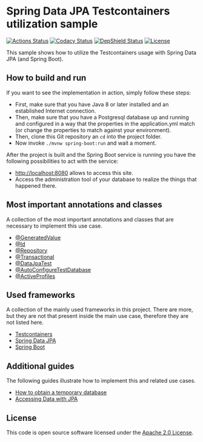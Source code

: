 # Spring Data JPA Testcontainers utilization sample
[![Actions Status](https://github.com/ingogriebsch/sample-spring-data-jpa-testcontainers-utilization/workflows/build/badge.svg)](https://github.com/ingogriebsch/sample-spring-data-jpa-testcontainers-utilization/actions)
[![Codacy Status](https://api.codacy.com/project/badge/Grade/13ae48fb292048f0bf6970f99132f75c)](https://www.codacy.com/app/ingo.griebsch/sample-spring-data-jpa-testcontainers-utilization?utm_source=github.com&utm_medium=referral&utm_content=ingogriebsch/sample-spring-data-jpa-testcontainers-utilization&utm_campaign=Badge_Grade)
[![DepShield Status](https://depshield.sonatype.org/badges/ingogriebsch/sample-spring-data-jpa-testcontainers-utilization/depshield.svg)](https://depshield.github.io)
[![License](http://img.shields.io/:license-apache-blue.svg)](http://www.apache.org/licenses/LICENSE-2.0.html)

This sample shows how to utilize the Testcontainers usage with Spring Data JPA (and Spring Boot).

## How to build and run
If you want to see the implementation in action, simply follow these steps:

*   First, make sure that you have Java 8 or later installed and an established Internet connection.
*   Then, make sure that you have a Postgresql database up and running and configured in a way that the properties in the application.yml match (or change the properties to match against your environment).
*   Then, clone this Git repository an `cd` into the project folder.
*   Now invoke `./mvnw spring-boot:run` and wait a moment.

After the project is built and the Spring Boot service is running you have the following possibilities to act with the service:

*   [http://localhost:8080](http://localhost:8080) allows to access this site.
*   Access the administration tool of your database to realize the things that happened there.

## Most important annotations and classes
A collection of the most important annotations and classes that are necessary to implement this use case. 

*   [@GeneratedValue](https://javaee.github.io/javaee-spec/javadocs/javax/persistence/GeneratedValue.html)
*   [@Id](https://javaee.github.io/javaee-spec/javadocs/javax/persistence/Id.html)
*   [@Repository](https://docs.spring.io/spring-data/commons/docs/2.4.2/api/org/springframework/data/repository/Repository.html)
*   [@Transactional](https://docs.spring.io/spring-framework/docs/5.3.2/javadoc-api/org/springframework/transaction/annotation/Transactional.html)
*   [@DataJpaTest](https://docs.spring.io/spring-boot/docs/2.4.1/api/org/springframework/boot/test/autoconfigure/orm/jpa/DataJpaTest.html)
*   [@AutoConfigureTestDatabase](https://docs.spring.io/spring-boot/docs/2.4.1/api/org/springframework/boot/test/autoconfigure/jdbc/AutoConfigureTestDatabase.html)
*   [@ActiveProfiles](https://docs.spring.io/spring-framework/docs/5.3.2/javadoc-api/org/springframework/test/context/ActiveProfiles.html)

## Used frameworks
A collection of the mainly used frameworks in this project. 
There are more, but they are not that present inside the main use case, therefore they are not listed here.

*   [Testcontainers](https://www.testcontainers.org/modules/databases/)
*   [Spring Data JPA](https://docs.spring.io/spring-data/jpa/docs/2.4.2/reference/html/)
*   [Spring Boot](https://docs.spring.io/spring-boot/docs/2.4.1/reference/htmlsingle/)

## Additional guides
The following guides illustrate how to implement this and related use cases.

*   [How to obtain a temporary database](https://www.testcontainers.org/modules/databases/jdbc/)
*   [Accessing Data with JPA](https://spring.io/guides/gs/accessing-data-jpa/)

## License
This code is open source software licensed under the [Apache 2.0 License](https://www.apache.org/licenses/LICENSE-2.0.html).
